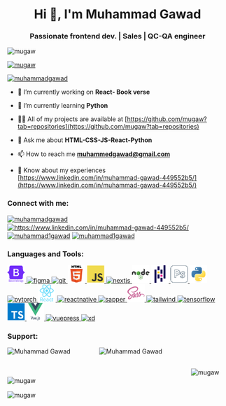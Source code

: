 <h1 align="center">Hi 👋, I'm Muhammad Gawad</h1>
<h3 align="center">Passionate frontend dev. | Sales | QC-QA engineer</h3>

<p align="left"> <img src="https://komarev.com/ghpvc/?username=mugaw&label=Profile%20views&color=0e75b6&style=flat" alt="mugaw" /> </p>

<p align="left"> <a href="https://github.com/ryo-ma/github-profile-trophy"><img src="https://github-profile-trophy.vercel.app/?username=mugaw" alt="mugaw" /></a> </p>

<p align="left"> <a href="https://twitter.com/muhammadgawad" target="blank"><img src="https://img.shields.io/twitter/follow/muhammadgawad?logo=twitter&style=for-the-badge" alt="muhammadgawad" /></a> </p>

- 🔭 I’m currently working on **React- Book verse**

- 🌱 I’m currently learning **Python**

- 👨‍💻 All of my projects are available at [https://github.com/mugaw?tab=repositories](https://github.com/mugaw?tab=repositories)

- 💬 Ask me about **HTML-CSS-JS-React-Python**

- 📫 How to reach me **muhammedgawad@gmail.com**

- 📄 Know about my experiences [https://www.linkedin.com/in/muhammad-gawad-449552b5/](https://www.linkedin.com/in/muhammad-gawad-449552b5/)

<h3 align="left">Connect with me:</h3>
<p align="left">
<a href="https://twitter.com/muhammadgawad" target="blank"><img align="center" src="https://raw.githubusercontent.com/rahuldkjain/github-profile-readme-generator/master/src/images/icons/Social/twitter.svg" alt="muhammadgawad" height="30" width="40" /></a>
<a href="https://linkedin.com/in/https://www.linkedin.com/in/muhammad-gawad-449552b5/" target="blank"><img align="center" src="https://raw.githubusercontent.com/rahuldkjain/github-profile-readme-generator/master/src/images/icons/Social/linked-in-alt.svg" alt="https://www.linkedin.com/in/muhammad-gawad-449552b5/" height="30" width="40" /></a>
<a href="https://fb.com/muhammad1gawad" target="blank"><img align="center" src="https://raw.githubusercontent.com/rahuldkjain/github-profile-readme-generator/master/src/images/icons/Social/facebook.svg" alt="muhammad1gawad" height="30" width="40" /></a>
<a href="https://instagram.com/muhammad1gawad" target="blank"><img align="center" src="https://raw.githubusercontent.com/rahuldkjain/github-profile-readme-generator/master/src/images/icons/Social/instagram.svg" alt="muhammad1gawad" height="30" width="40" /></a>
</p>

<h3 align="left">Languages and Tools:</h3>
<p align="left"> <a href="https://getbootstrap.com" target="_blank" rel="noreferrer"> <img src="https://raw.githubusercontent.com/devicons/devicon/master/icons/bootstrap/bootstrap-plain-wordmark.svg" alt="bootstrap" width="40" height="40"/> </a> <a href="https://www.figma.com/" target="_blank" rel="noreferrer"> <img src="https://www.vectorlogo.zone/logos/figma/figma-icon.svg" alt="figma" width="40" height="40"/> </a> <a href="https://git-scm.com/" target="_blank" rel="noreferrer"> <img src="https://www.vectorlogo.zone/logos/git-scm/git-scm-icon.svg" alt="git" width="40" height="40"/> </a> <a href="https://www.w3.org/html/" target="_blank" rel="noreferrer"> <img src="https://raw.githubusercontent.com/devicons/devicon/master/icons/html5/html5-original-wordmark.svg" alt="html5" width="40" height="40"/> </a> <a href="https://developer.mozilla.org/en-US/docs/Web/JavaScript" target="_blank" rel="noreferrer"> <img src="https://raw.githubusercontent.com/devicons/devicon/master/icons/javascript/javascript-original.svg" alt="javascript" width="40" height="40"/> </a> <a href="https://nextjs.org/" target="_blank" rel="noreferrer"> <img src="https://cdn.worldvectorlogo.com/logos/nextjs-2.svg" alt="nextjs" width="40" height="40"/> </a> <a href="https://nodejs.org" target="_blank" rel="noreferrer"> <img src="https://raw.githubusercontent.com/devicons/devicon/master/icons/nodejs/nodejs-original-wordmark.svg" alt="nodejs" width="40" height="40"/> </a> <a href="https://pandas.pydata.org/" target="_blank" rel="noreferrer"> <img src="https://raw.githubusercontent.com/devicons/devicon/2ae2a900d2f041da66e950e4d48052658d850630/icons/pandas/pandas-original.svg" alt="pandas" width="40" height="40"/> </a> <a href="https://www.photoshop.com/en" target="_blank" rel="noreferrer"> <img src="https://raw.githubusercontent.com/devicons/devicon/master/icons/photoshop/photoshop-line.svg" alt="photoshop" width="40" height="40"/> </a> <a href="https://www.python.org" target="_blank" rel="noreferrer"> <img src="https://raw.githubusercontent.com/devicons/devicon/master/icons/python/python-original.svg" alt="python" width="40" height="40"/> </a> <a href="https://pytorch.org/" target="_blank" rel="noreferrer"> <img src="https://www.vectorlogo.zone/logos/pytorch/pytorch-icon.svg" alt="pytorch" width="40" height="40"/> </a> <a href="https://reactjs.org/" target="_blank" rel="noreferrer"> <img src="https://raw.githubusercontent.com/devicons/devicon/master/icons/react/react-original-wordmark.svg" alt="react" width="40" height="40"/> </a> <a href="https://reactnative.dev/" target="_blank" rel="noreferrer"> <img src="https://reactnative.dev/img/header_logo.svg" alt="reactnative" width="40" height="40"/> </a> <a href="https://sapper.svelte.dev/" target="_blank" rel="noreferrer"> <img src="https://raw.githubusercontent.com/bestofjs/bestofjs-webui/master/public/logos/sapper.svg" alt="sapper" width="40" height="40"/> </a> <a href="https://sass-lang.com" target="_blank" rel="noreferrer"> <img src="https://raw.githubusercontent.com/devicons/devicon/master/icons/sass/sass-original.svg" alt="sass" width="40" height="40"/> </a> <a href="https://tailwindcss.com/" target="_blank" rel="noreferrer"> <img src="https://www.vectorlogo.zone/logos/tailwindcss/tailwindcss-icon.svg" alt="tailwind" width="40" height="40"/> </a> <a href="https://www.tensorflow.org" target="_blank" rel="noreferrer"> <img src="https://www.vectorlogo.zone/logos/tensorflow/tensorflow-icon.svg" alt="tensorflow" width="40" height="40"/> </a> <a href="https://www.typescriptlang.org/" target="_blank" rel="noreferrer"> <img src="https://raw.githubusercontent.com/devicons/devicon/master/icons/typescript/typescript-original.svg" alt="typescript" width="40" height="40"/> </a> <a href="https://vuejs.org/" target="_blank" rel="noreferrer"> <img src="https://raw.githubusercontent.com/devicons/devicon/master/icons/vuejs/vuejs-original-wordmark.svg" alt="vuejs" width="40" height="40"/> </a> <a href="https://vuepress.vuejs.org/" target="_blank" rel="noreferrer"> <img src="https://raw.githubusercontent.com/AliasIO/wappalyzer/master/src/drivers/webextension/images/icons/VuePress.svg" alt="vuepress" width="40" height="40"/> </a> <a href="https://www.adobe.com/products/xd.html" target="_blank" rel="noreferrer"> <img src="https://cdn.worldvectorlogo.com/logos/adobe-xd.svg" alt="xd" width="40" height="40"/> </a> </p>

<h3 align="left">Support:</h3>
<p><a href="https://www.buymeacoffee.com/Muhammad Gawad"> <img align="left" src="https://cdn.buymeacoffee.com/buttons/v2/default-yellow.png" height="50" width="210" alt="Muhammad Gawad" /></a><a href="https://ko-fi.com/Muhammad Gawad"> <img align="left" src="https://cdn.ko-fi.com/cdn/kofi3.png?v=3" height="50" width="210" alt="Muhammad Gawad" /></a></p><br><br>

<p><img align="left" src="https://github-readme-stats.vercel.app/api/top-langs?username=mugaw&show_icons=true&locale=en&layout=compact" alt="mugaw" /></p>

<p>&nbsp;<img align="center" src="https://github-readme-stats.vercel.app/api?username=mugaw&show_icons=true&locale=en" alt="mugaw" /></p>

<p><img align="center" src="https://github-readme-streak-stats.herokuapp.com/?user=mugaw&" alt="mugaw" /></p>
